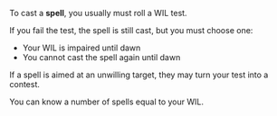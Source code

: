 To cast a **spell**, you usually must roll a WIL test.

If you fail the test, the spell is still cast, but you must choose one:

- Your WIL is impaired until dawn
- You cannot cast the spell again until dawn

If a spell is aimed at an unwilling target, they may turn your test into a contest.

You can know a number of spells equal to your WIL.
